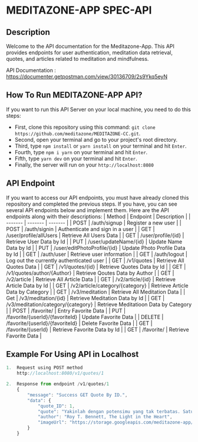 # MEDITAZONE-APP SPEC-API

## Description
Welcome to the API documentation for the Meditazone-App. This API provides endpoints for user authentication, meditation data retrieval, quotes, and articles related to meditation and mindfulness.

API Documentation : https://documenter.getpostman.com/view/30136709/2s9Ykq5eyN




## How To Run MEDITAZONE-APP API?
If you want to run this API Server on your local machine, you need to do this steps:
- First, clone this repository using this command: `git clone https://github.com/meditazone/MEDITAZONE-CC.git`.
- Second, open your terminal and go to your project's root directory.
- Third, type `npm install` or `yarn install` on your terminal and hit `Enter`.
- Fourth, type `npm i yarn` on your terminal and hit `Enter`.
- Fifth, type `yarn dev` on your terminal and hit `Enter`.
- Finally, the server will run on your `http://localhost:8080`

## API Endpoint
If you want to access our API endpoints, you must have already cloned this repository and completed the previous steps. If you have, you can see several API endpoints below and implement them. Here are the API endpoints along with their descriptions:
| Method | Endpoint | Description |
| ------- | ------- | ------- |
| POST | /auth/signup | Register a new user |
| POST | /auth/signin | Authenticate and sign in a user |
| GET | /user/profile/allUsers | Retrieve All Users Data |
| GET | /user/profile/{id} | Retrieve User Data by Id |
| PUT | /user/updateName/{id} | Update Name Data by Id |
| PUT | /user/editPhotoProfile/{id} | Update Photo Profile Data by Id |
| GET | /auth/user | Retrieve user information |
| GET | /auth/logout |  Log out the currently authenticated user |
| GET | /v1/quotes | Retrieve All Quotes Data |
| GET | /v1/quotes/{id} | Retrieve Quotes Data by Id |
| GET | /v1/quotes/author/{Author} | Retrieve Qoutes Data by Author |
| GET | /v2/article | Retrieve All Article Data |
| GET | /v2/article/{id} | Retrieve Article Data by Id |
| GET | /v2/article/category/{category} | Retrieve Article Data by Category |
| GET | /v3/meditation | Retrieve All Meditation Data |
| Get | /v3/meditation/{id} | Retrieve Meditation Data by Id |
| GET | /v3/meditation/category/{category} | Retrieve Meditatioon Data by Category |
| POST | /favorite/ | Entry Favorite Data |
| PUT | /favorite/{userId}/{favoriteId} | Update Favorite Data |
| DELETE | /favorite/{userId}/{favoriteId} | Delete Favorite Data |
| GET | /favorite/{userId} | Retrieve Favorite Data by Id |
| GET | /favorite/ | Retrieve Favorite Data |


## Example For Using API in Localhost
```js
1.  Request using POST method
    http://localhost:8080/v1/quotes/1

2.  Response from endpoint /v1/quotes/1
    {
        "message": "Success GET Quote By ID.",
        "data": {
            "quote_ID": 1,
            "quote": "Yakinlah dengan potensimu yang tak terbatas. Satu-satunya batasanmu adalah yang kau tetapkan pada dirimu sendiri",
            "author": "Roy T. Bennett, The Light in the Heart",
            "imageUrl": "https://storage.googleapis.com/meditazone-app/bg_quote_img/background_quote.png"
        }
    }

```

